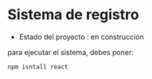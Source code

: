 <h1>Sistema de registro</h1>

- Estado del proyecto : en construcción

para ejecutar el sistema, debes poner:

 ```npm isntall react```

